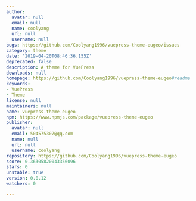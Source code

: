 ```yaml
---
author:
  avatar: null
  email: null
  name: coolyang
  url: null
  username: null
bugs: https://github.com/Coolyang1996/vuepress-theme-eugeo/issues
category: theme
date: '2019-04-20T08:46:36.155Z'
deprecated: false
description: A theme for VuePress
downloads: null
homepage: https://github.com/Coolyang1996/vuepress-theme-eugeo#readme
keywords:
- VuePress
- Theme
license: null
maintainers: null
name: vuepress-theme-eugeo
npm: https://www.npmjs.com/package/vuepress-theme-eugeo
publisher:
  avatar: null
  email: 504575307@qq.com
  name: null
  url: null
  username: coolyang
repository: https://github.com/Coolyang1996/vuepress-theme-eugeo
score: 0.36305820043356096
stars: 0
unstable: true
version: 0.0.12
watchers: 0

---
```


